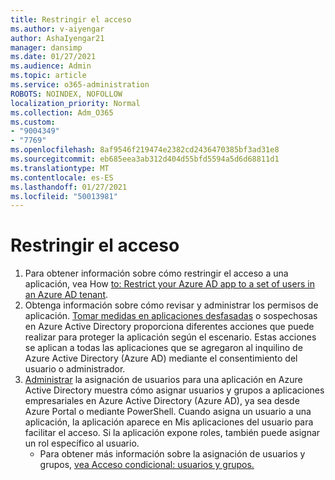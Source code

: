 ```yaml
---
title: Restringir el acceso
ms.author: v-aiyengar
author: AshaIyengar21
manager: dansimp
ms.date: 01/27/2021
ms.audience: Admin
ms.topic: article
ms.service: o365-administration
ROBOTS: NOINDEX, NOFOLLOW
localization_priority: Normal
ms.collection: Adm_O365
ms.custom:
- "9004349"
- "7769"
ms.openlocfilehash: 8af9546f219474e2382cd2436470385bf3ad31e8
ms.sourcegitcommit: eb685eea3ab312d404d55bfd5594a5d6d68811d1
ms.translationtype: MT
ms.contentlocale: es-ES
ms.lasthandoff: 01/27/2021
ms.locfileid: "50013981"
---
```

# <a name="restricting-access"></a>Restringir el acceso

1. Para obtener información sobre cómo restringir el acceso a una aplicación, vea How [to: Restrict your Azure AD app to a set of users in an Azure AD tenant](https://docs.microsoft.com/azure/active-directory/develop/howto-restrict-your-app-to-a-set-of-users).
1. Obtenga información sobre cómo revisar y administrar los permisos de aplicación. [Tomar medidas en aplicaciones desfasadas](https://docs.microsoft.com/azure/active-directory/manage-apps/manage-application-permissions#control-access-to-an-application) o sospechosas en Azure Active Directory proporciona diferentes acciones que puede realizar para proteger la aplicación según el escenario. Estas acciones se aplican a todas las aplicaciones que se agregaron al inquilino de Azure Active Directory (Azure AD) mediante el consentimiento del usuario o administrador.
1. [Administrar](https://docs.microsoft.com/azure/active-directory/manage-apps/assign-user-or-group-access-portal#configure-an-application-to-require-user-assignment) la asignación de usuarios para una aplicación en Azure Active Directory muestra cómo asignar usuarios y grupos a aplicaciones empresariales en Azure Active Directory (Azure AD), ya sea desde Azure Portal o mediante PowerShell. Cuando asigna un usuario a una aplicación, la aplicación aparece en Mis aplicaciones del usuario para facilitar el acceso. Si la aplicación expone roles, también puede asignar un rol específico al usuario.
    - Para obtener más información sobre la asignación de usuarios y grupos, [vea Acceso condicional: usuarios y grupos.](https://docs.microsoft.com/azure/active-directory/conditional-access/concept-conditional-access-users-groups)
